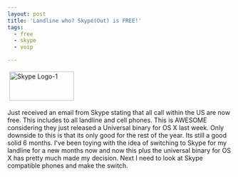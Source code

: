 ```yaml
---
layout: post
title: 'Landline who? Skype(Out) is FREE!'
tags:
  - free
  - skype
  - voip

---
```


<img src="http://www.the8thsign.com/wp-content/uploads/2006/05/skype_logo-1.jpg" alt="Skype Logo-1" border="0" height="65" hspace="4" vspace="4" width="145" />

Just received an email from Skype stating that all call within the US are now free. This includes to all landline and cell phones. This is AWESOME considering they just released a Universal binary for OS X last week. Only downside to this is that its only good for the rest of the year. Its still a good solid 6 months. I've been toying with the idea of switching to Skype for my landline for a new months now and now this plus the universal binary for OS X has pretty much made my decision. Next I need to look at Skype compatible phones and make the switch.

<!-- technorati tags start -->
<!-- technorati tags end -->
